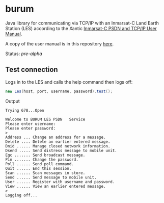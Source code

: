 burum
============
Java library for communicating via TCP/IP with an Inmarsat-C Land Earth Station (LES) according to the Xantic [Inmarsat-C PSDN and TCP/IP User Manual](http://www.xantic.net/internet/files/products/inmarsat/inmarsat_c/support_docs/Inm-C%20PSDN-TCP-IP%20Mnl%20V1.pdf).

A copy of the user manual is in this repository [here](https://github.com/amsa-code/burum/raw/master/src/docs/Inm-C%20PSDN-TCP-IP%20Mnl%20V1.pdf).

Status: *pre-alpha*

Test connection
-----------------
Logs in to the LES and calls the help command then logs off:
```java
new Les(host, port, username, password).test();
```
Output
```
Trying 678...Open

Welcome to BURUM LES PSDN   Service
Please enter username: 
Please enter password: 
> 
Address ... Change an address for a message.
Delete .... Delete an earlier entered message.
Dnid ...... Manage closed network information.
Dsend ..... Send distress message to mobile unit.
Egc ....... Send broadcast message.
Pin ....... Change the password.
Poll ...... Send poll command.
Quit ...... End this session.
Scan ...... Scan messages in store.
Send ...... Send message to mobile unit.
User ...... Register with username and password.
View ...... View an earlier entered message.
> 
Logging off...
```

